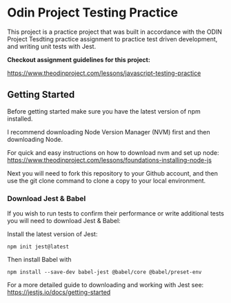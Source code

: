 # Odin Project Testing Practice

This project is a practice project that was built in accordance with the ODIN Project Tesdting practice assignment to practice test driven development, and writing unit tests with Jest.


**Checkout assignment guidelines for this project:**

https://www.theodinproject.com/lessons/javascript-testing-practice

## Getting Started

Before getting started make sure you have the latest version of npm installed.

I recommend downloading Node Version Manager (NVM) first and then downloading Node.

For quick and easy instructions on how to download nvm and set up node: https://www.theodinproject.com/lessons/foundations-installing-node-js

Next you will need to fork this repository to your Github account, and then use the git clone command to clone a copy to your local environment.

### Download Jest & Babel

If you wish to run tests to confirm their performance or write additional tests you will need to download Jest & Babel:

Install the latest version of Jest:
```
npm init jest@latest
```

Then install Babel with
```
npm install --save-dev babel-jest @babel/core @babel/preset-env
```

For a more detailed guide to downloading and working with Jest see: https://jestjs.io/docs/getting-started